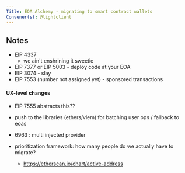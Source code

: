 ```yaml
---
Title: EOA Alchemy - migrating to smart contract wallets
Convener(s): @lightclient 
---
```


## Notes

- EIP 4337
    - we ain't enshrining it sweetie 
- EIP 7377 or EIP 5003 - deploy code at your EOA
- EIP 3074 - slay
- EIP 7553 (number not assigned yet) - sponsored transactions


####  UX-level changes

- EIP 7555 abstracts this??
- push to the libraries (ethers/viem) for batching user ops / fallback to eoas 
- 6963 : multi injected provider

- prioritization framework: how many people do we actually have to migrate?
    - https://etherscan.io/chart/active-address
